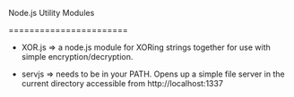 Node.js Utility Modules

=======================

 - XOR.js  =>  a node.js module for XORing strings together for use with simple encryption/decryption. 

 - servjs  =>  needs to be in your PATH. Opens up a simple file server in the current directory accessible from http://localhost:1337
